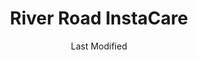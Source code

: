 ---
layout: location-page
date: Last Modified
description: "Local COVID-19 testing is available at River Road InstaCare in St. George, Utah, USA."
permalink: "locations/utah/st-george/river-road-instacare/"
tags:
  - locations
  - utah
title: River Road InstaCare
uniqueName: river-road-instacare
state: Utah
stateAbbr: UT
hood: "St. George"
address: "577 S River Rd"
city: "St. George"
zip: "84790"
zipsNearby: "84720 84721 84722 84742 84781 84725 84729 84762 84737 84746 84784 84745 84714 84753 84756 84757 84755 84758 84719 84772 84733 84738 84765 84763 84767 84779 84770 84771 84782 84783 84790 84791 84774 84780 86021 86432 89007 89008 89021 89024 89027 89034 89037 89067 89042" 
mapUrl: "http://maps.apple.com/?q=River+Road+InstaCare&address=577+S+River+Rd,St+George,Utah,84790"
locationType: Drive-thru
phone: "435-688-6300"
website: "https://intermountainhealthcare.org/locations/river-road-clinic/"
onlineBooking: undefined
closed: undefined
closedUpdate: April 17th, 2020
notes: "Requires phone screen."
days: Everyday
hours: 9AM-5PM
ctaMessage: Learn more
ctaUrl: "https://intermountainhealthcare.org/locations/river-road-clinic/"
---
